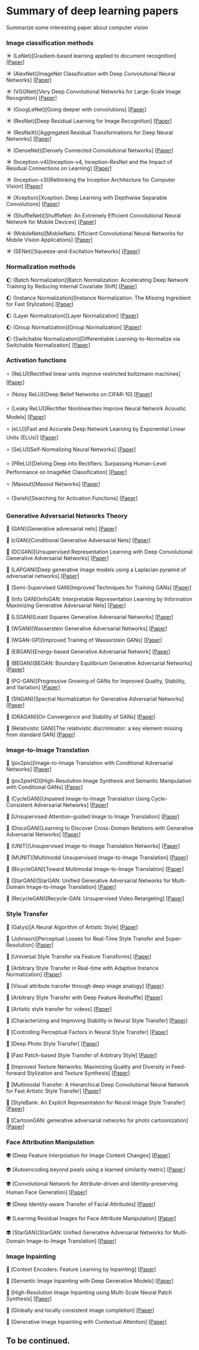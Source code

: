 # Summary of deep learning papers
Summarize some interesting paper about computer vision

### Image classification methods
:sunny: (LeNet)[Gradient-based learning applied to document recognition] [[Paper](http://vision.stanford.edu/cs598_spring07/papers/Lecun98.pdf)]

:sunny: (AlexNet)[ImageNet Classification with Deep Convolutional Neural Networks] [[Paper](http://xanadu.cs.sjsu.edu/~drtylin/classes/cs267_old/ImageNet%20DNN%20NIPS2012(2).pdf)]

:sunny: (VGGNet)[Very Deep Convolutional Networks for Large-Scale Image Recognition] [[Paper](http://cn.arxiv.org/pdf/1409.1556v6)]

:sunny: (GoogLeNet)[Going deeper with convolutions] [[Paper](http://cn.arxiv.org/pdf/1409.4842v1)]

:sunny: (ResNet)[Deep Residual Learning for Image Recognition] [[Paper](http://cn.arxiv.org/pdf/1512.03385v1)]

:sunny: (ResNeXt)[Aggregated Residual Transformations for Deep Neural Networks] [[Paper](http://cn.arxiv.org/pdf/1611.05431v2)]

:sunny: (DenseNet)[Densely Connected Convolutional Networks] [[Paper](http://cn.arxiv.org/pdf/1608.06993v5)]

:sunny: (Inception-v4)[Inception-v4, Inception-ResNet and the Impact of Residual Connections on Learning] [[Paper](http://cn.arxiv.org/pdf/1602.07261v2)]

:sunny: (Inception-v3)[Rethinking the Inception Architecture for Computer Vision] [[Paper](https://www.cv-foundation.org/openaccess/content_cvpr_2016/papers/Szegedy_Rethinking_the_Inception_CVPR_2016_paper.pdf)]

:sunny: (Xception)[Xception: Deep Learning with Depthwise Separable Convolutions] [[Paper](http://cn.arxiv.org/pdf/1610.02357v3)]

:sunny: (ShuffleNet)[ShuffleNet: An Extremely Efficient Convolutional Neural Network for Mobile Devices] [[Paper](http://cn.arxiv.org/pdf/1707.01083v2)]

:sunny: (MobileNets)[MobileNets: Efficient Convolutional Neural Networks for Mobile Vision Applications] [[Paper](http://cn.arxiv.org/pdf/1704.04861v1)]

:sunny: (SENet)[Squeeze-and-Excitation Networks] [[Paper](http://cn.arxiv.org/pdf/1709.01507)]

### Normalization methods

:moon: (Batch Normalization)[Batch Normalization: Accelerating Deep Network Training by Reducing Internal Covariate Shift] [[Paper](http://cn.arxiv.org/pdf/1502.03167v3)]

:moon: (Instance Normalization)[Instance Normalization: The Missing Ingredient for Fast Stylization] [[Paper](http://cn.arxiv.org/pdf/1607.08022v3)]

:moon: (Layer Normalization)[Layer Normalization] [[Paper](https://arxiv.org/pdf/1607.06450v1.pdf)]

:moon: (Group Normalization)[Group Normalization] [[Paper](https://arxiv.org/pdf/1803.08494.pdf)]

:moon: (Switchable Normalization)[Differentiable Learning-to-Normalize via Switchable Normalization] [[Paper](https://arxiv.org/pdf/1806.10779.pdf)]

### Activation functions

:star: (ReLU)[Rectified linear units improve restricted boltzmann machines] [[Paper](http://www.cs.utoronto.ca/~hinton/absps/reluICML.pdf)]

:star: (Noisy ReLU)[Deep Belief Networks on CIFAR-10] [[Paper](http://www.cs.utoronto.ca/~kriz/conv-cifar10-aug2010.pdfConvolutional)]

:star: (Leaky ReLU)[Rectifier Nonlinearities Improve Neural Network Acoustic Models] [[Paper](http://robotics.stanford.edu/~amaas/papers/relu_hybrid_icml2013_final.pdf)]

:star: (eLU)[Fast and Accurate Deep Network Learning by Exponential Linear Units (ELUs)] [[Paper](http://cn.arxiv.org/pdf/1511.07289v5)]

:star: (SeLU)[Self-Normalizing Neural Networks] [[Paper](http://cn.arxiv.org/pdf/1706.02515)]

:star: (PReLU)[Delving Deep into Rectifiers: Surpassing Human-Level Performance on ImageNet Classification] [[Paper](http://cn.arxiv.org/pdf/1502.01852v1)]

:star: (Maxout)[Maxout Networks] [[Paper](http://cn.arxiv.org/pdf/1302.4389v4)]

:star: (Swish)[Searching for Activation Functions] [[Paper](https://arxiv.org/pdf/1710.05941.pdf)]

### Generative Adversarial Networks Theory

:blossom: (GAN)[Generative adversarial nets] [[Paper](http://cn.arxiv.org/pdf/1406.2661)]

:blossom: (cGAN)[Conditional Generative Adversarial Nets] [[Paper](http://cn.arxiv.org/pdf/1411.1784)]

:blossom: (DCGAN)[Unsupervised Representation Learning with Deep Convolutional Generative Adversarial Networks] [[Paper](http://cn.arxiv.org/pdf/1511.06434)]

:blossom: (LAPGAN)[Deep generative image models using a Laplacian pyramid of adversarial networks] [[Paper](http://cn.arxiv.org/pdf/1506.05751v1)]

:blossom: (Semi-Supervised GAN)[Improved Techniques for Training GANs] [[Paper](http://cn.arxiv.org/pdf/1606.03498)]

:blossom: (Info GAN)[InfoGAN: Interpretable Representation Learning by Information Maximizing Generative Adversarial Nets] [[Paper](http://cn.arxiv.org/pdf/1606.03657v1)]

:blossom: (LSGAN)[Least Squares Generative Adversarial Networks] [[Paper](http://openaccess.thecvf.com/content_ICCV_2017/papers/Mao_Least_Squares_Generative_ICCV_2017_paper.pdf)]

:blossom: (WGAN)[Wasserstein Generative Adversarial Networks] [[Paper](http://proceedings.mlr.press/v70/arjovsky17a/arjovsky17a.pdf)]

:blossom: (WGAN-GP)[Improved Training of Wasserstein GANs] [[Paper](http://cn.arxiv.org/pdf/1704.00028v3)]

:blossom: (EBGAN)[Energy-based Generative Adversarial Network] [[Paper](http://cn.arxiv.org/pdf/1609.03126)]

:blossom: (BEGAN)[BEGAN: Boundary Equilibrium Generative Adversarial Networks] [[Paper](http://cn.arxiv.org/pdf/1703.10717v4)]

:blossom: (PG-GAN)[Progressive Growing of GANs for Improved Quality, Stability, and Variation] [[Paper](http://cn.arxiv.org/pdf/1710.10196v3)]

:blossom: (SNGAN)[Spectral Normalization for Generative Adversarial Networks] [[Paper](http://cn.arxiv.org/pdf/1802.05957)]

:blossom: (DRAGAN)[On Convergence and Stability of GANs] [[Paper](http://cn.arxiv.org/pdf/1705.07215v5)]

:blossom: (Relativistic GAN)[The relativistic discriminator: a key element missing from standard GAN] [[Paper](http://cn.arxiv.org/pdf/1807.00734.pdf)]

### Image-to-Image Translation
:bug: (pix2pix)[Image-to-Image Translation with Conditional Adversarial Networks] [[Paper](http://openaccess.thecvf.com/content_cvpr_2017/papers/Isola_Image-To-Image_Translation_With_CVPR_2017_paper.pdf)]

:bug: (pix2pixHD)[High-Resolution Image Synthesis and Semantic Manipulation with Conditional GANs] [[Paper](http://cn.arxiv.org/pdf/1711.11585)]

:bug: (CycleGAN)[Unpaired Image-to-Image Translation Using Cycle-Consistent Adversarial Networks] [[Paper](http://openaccess.thecvf.com/content_ICCV_2017/papers/Zhu_Unpaired_Image-To-Image_Translation_ICCV_2017_paper.pdf)]

:bug: [Unsupervised Attention-guided Image to Image Translation] [[Paper](http://cn.arxiv.org/pdf/1806.02311)]

:bug: (DiscoGAN)[Learning to Discover Cross-Domain Relations with Generative Adversarial Networks] [[Paper](http://cn.arxiv.org/pdf/1703.05192)]

:bug: (UNIT)[Unsupervised Image-to-Image Translation Networks] [[Paper](http://papers.nips.cc/paper/6672-unsupervised-image-to-image-translation-networks.pdf)]

:bug: (MUNIT)[Multimodal Unsupervised Image-to-Image Translation] [[Paper](https://arxiv.org/pdf/1804.04732.pdf)]

:bug: (BicycleGAN)[Toward Multimodal Image-to-Image Translation] [[Paper](http://cn.arxiv.org/pdf/1711.11586)]

:bug: (StarGAN)[StarGAN: Unified Generative Adversarial Networks for Multi-Domain Image-to-Image Translation] [[Paper](http://cn.arxiv.org/pdf/1711.09020)]

:bug: (RecycleGAN)[Recycle-GAN: Unsupervised Video Retargeting] [[Paper](http://cn.arxiv.org/pdf/1808.05174v1)]

### Style Transfer
:whale: (Gatys)[A Neural Algorithm of Artistic Style] [[Paper](http://cn.arxiv.org/pdf/1508.06576)]

:whale: (Johnson)[Perceptual Losses for Real-Time Style Transfer and Super-Resolution] [[Paper](http://cn.arxiv.org/pdf/1603.08155)]

:whale: [Universal Style Transfer via Feature Transforms] [[Paper](http://cn.arxiv.org/pdf/1705.08086)]

:whale: [Arbitrary Style Transfer in Real-time with Adaptive Instance Normalization] [[Paper](http://cn.arxiv.org/pdf/1703.06868)]

:whale: [Visual attribute transfer through deep image analogy] [[Paper](http://cn.arxiv.org/pdf/1705.01088)]

:whale: [Arbitrary Style Transfer with Deep Feature Reshuffle] [[Paper](http://cn.arxiv.org/pdf/1805.04103)]

:whale: [Artistic style transfer for videos] [[Paper](http://cn.arxiv.org/pdf/1604.08610.pdf)]

:whale: [Characterizing and Improving Stability in Neural Style Transfer] [[Paper](http://openaccess.thecvf.com/content_ICCV_2017/papers/Gupta_Characterizing_and_Improving_ICCV_2017_paper.pdf)]

:whale: [Controlling Perceptual Factors in Neural Style Transfer] [[Paper](http://cn.arxiv.org/pdf/1611.07865)]

:whale: [Deep Photo Style Transfer] [[Paper](http://cn.arxiv.org/pdf/1703.07511)]

:whale: [Fast Patch-based Style Transfer of Arbitrary Style] [[Paper](http://cn.arxiv.org/pdf/1612.04337.pdf)]

:whale: [Improved Texture Networks: Maximizing Quality and Diversity in Feed-forward Stylization and Texture Synthesis] [[Paper](http://openaccess.thecvf.com/content_cvpr_2017/papers/Ulyanov_Improved_Texture_Networks_CVPR_2017_paper.pdf)]

:whale: [Multimodal Transfer: A Hierarchical Deep Convolutional Neural Network for Fast Artistic Style Transfer] [[Paper](http://openaccess.thecvf.com/content_cvpr_2017/papers/Wang_Multimodal_Transfer_A_CVPR_2017_paper.pdf)]

:whale: [StyleBank: An Explicit Representation for Neural Image Style Transfer] [[Paper](http://openaccess.thecvf.com/content_cvpr_2017/papers/Chen_StyleBank_An_Explicit_CVPR_2017_paper.pdf)]

:whale: [CartoonGAN: generative adversarial networks for photo cartoonization] [[Paper](http://openaccess.thecvf.com/content_cvpr_2018/papers/Chen_CartoonGAN_Generative_Adversarial_CVPR_2018_paper.pdf)]

### Face Attribution Manipulation
:alien: [Deep Feature Interpolation for Image Content Changes] [[Paper](http://openaccess.thecvf.com/content_cvpr_2017/papers/Upchurch_Deep_Feature_Interpolation_CVPR_2017_paper.pdf)]

:alien: [Autoencoding beyond pixels using a learned similarity metric] [[Paper](http://cn.arxiv.org/pdf/1512.09300)]

:alien: [Convolutional Network for Attribute-driven and Identity-preserving Human Face Generation] [[Paper](http://cn.arxiv.org/pdf/1608.06434)]

:alien: [Deep Identity-aware Transfer of Facial Attributes] [[Paper](http://cn.arxiv.org/pdf/1610.05586)]

:alien: [Learning Residual Images for Face Attribute Manipulation] [[Paper](http://cn.arxiv.org/pdf/1612.05363)]

:alien: (StarGAN)[StarGAN: Unified Generative Adversarial Networks for Multi-Domain Image-to-Image Translation] [[Paper](http://cn.arxiv.org/pdf/1711.09020)]
### Image Inpainting
:eyes: [Context Encoders: Feature Learning by Inpainting] [[Paper](http://openaccess.thecvf.com/content_cvpr_2016/papers/Pathak_Context_Encoders_Feature_CVPR_2016_paper.pdf)]

:eyes: [Semantic Image Inpainting with Deep Generative Models] [[Paper](http://cn.arxiv.org/pdf/1607.07539)]

:eyes: [High-Resolution Image Inpainting using Multi-Scale Neural Patch Synthesis] [[Paper](http://openaccess.thecvf.com/content_cvpr_2017/papers/Yang_High-Resolution_Image_Inpainting_CVPR_2017_paper.pdf)]

:eyes: [Globally and locally consistent image completion] [[Paper](http://hi.cs.waseda.ac.jp/~iizuka/projects/completion/data/completion_sig2017.pdf)]

:eyes: [Generative Image Inpainting with Contextual Attention] [[Paper](http://cn.arxiv.org/pdf/1801.07892v2)]


## To be continued.


